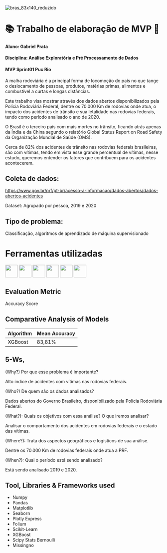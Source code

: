 
![bras_83x140_reduzido](https://github.com/gabrielmprata/MVP_Sprint01_Puc_Rio/assets/119508139/4880e33f-47b7-4b75-8a84-bb2d57a8c5f2) 

#  📚 Trabalho de elaboração de MVP 📖
#### Aluno: Gabriel Prata
#### Disciplina: Análise Exploratória e Pré Processamento de Dados
#### MVP Sprint01 Puc Rio
A malha rodoviária é a principal forma de locomoção do país no que tange o deslocamento de pessoas, produtos, matérias primas, alimentos e combustível a curtas e longas distâncias.

Este trabalho visa mostrar através dos dados abertos disponibilizados pela Polícia Rodoviária Federal, dentre os 70.000 Km de rodovias onde atua, o impacto dos acidentes de trânsito e sua letalidade nas rodovias federais, tendo como período analisado o ano de 2020.

O Brasil é o terceiro país com mais mortes no trânsito, ficando atrás apenas da Índia e da China segundo o relatório Global Status Report on Road Safety da Organização Mundial de Saúde (OMS).

Cerca de 82% dos acidentes de trânsito nas rodovias federais brasileiras, são com vítimas, tendo em vista esse grande percentual de vítimas, nesse estudo, queremos entender os fatores que contribuem para os acidentes acontecerem.

## Coleta de dados:
https://www.gov.br/prf/pt-br/acesso-a-informacao/dados-abertos/dados-abertos-acidentes
>
Dataset: Agrupado por pessoa, 2019 e 2020
>  
## Tipo de problema:
>
Classificação, algoritmos de aprendizado de máquina supervisionado
>

# Ferramentas utilizadas
<img loading="lazy" src="https://cdn.jsdelivr.net/gh/devicons/devicon@latest/icons/python/python-original.svg" width="40" height="40"/> <img src="https://cdn.jsdelivr.net/gh/devicons/devicon@latest/icons/pandas/pandas-original-wordmark.svg" width="40" height="40"/>   <img loading="lazy" src="https://cdn.jsdelivr.net/gh/devicons/devicon@latest/icons/plotly/plotly-original-wordmark.svg" width="40" height="40"/>  <img loading="lazy" src="https://cdn.jsdelivr.net/gh/devicons/devicon@latest/icons/scikitlearn/scikitlearn-original.svg" width="40" height="40"/> <img loading="lazy" src="https://cdn.jsdelivr.net/gh/devicons/devicon@latest/icons/numpy/numpy-original-wordmark.svg" width="40" height="40"/> <img loading="lazy" src="https://cdn.jsdelivr.net/gh/devicons/devicon@latest/icons/matplotlib/matplotlib-original-wordmark.svg" width="40" height="40"/>

## Evaluation Metric
  Accuracy Score
>
## Comparative Analysis of Models
| Algorithm           | Mean Accuracy|
|---------------------|--------------|
| XGBoost             |    83,81%    |
>
## 5-Ws,
>
(Why?) Por que esse problema é importante?
>
Alto índice de acidentes com vítimas nas rodovias federais.
>
(Who?) De quem são os dados analisados? 
>
Dados abertos do Governo Brasileiro, disponibilizado pela Policia Rodoviária Federal.
>
(What?): Quais os objetivos com essa análise? O que iremos analisar? 
>
Analisar o comportamento dos acidentes em rodovias federais e o estado das vítimas.
>
(Where?): Trata dos aspectos geográficos e logísticos de sua análise.
>
Dentre os 70.000 Km de rodovias federais onde atua a PRF.
>
(When?): Qual o período está sendo analisado? 
>
Está sendo analisado 2019 e 2020.
>
## Tool, Libraries & Frameworks used
- Numpy
- Pandas
- Matplotlib
- Seaborn
- Plotly Express
- Folium
- Scikit-Learn
- XGBoost
- Scipy Stats Bernoulli
- Missingno
